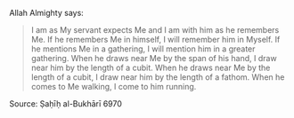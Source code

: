 Allah Almighty says:

> I am as My servant expects Me and I am with him as he remembers Me. If he remembers Me in himself, I will remember him in Myself. If he mentions Me in a gathering, I will mention him in a greater gathering. When he draws near Me by the span of his hand, I draw near him by the length of a cubit. When he draws near Me by the length of a cubit, I draw near him by the length of a fathom. When he comes to Me walking, I come to him running.

Source: Ṣaḥīḥ al-Bukhārī 6970
